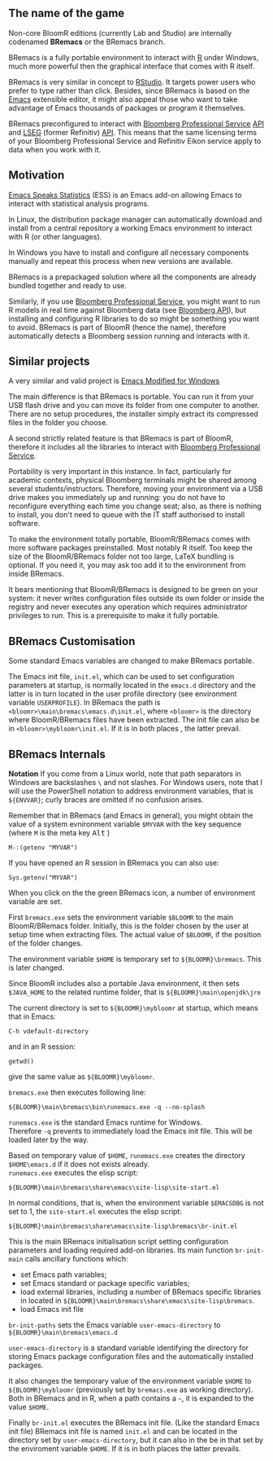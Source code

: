 
The name of the game
--------------------
Non-core BloomR editions (currently Lab and Studio) are internally codenamed **BRemacs** or the BRemacs branch.

BRemacs is a fully portable environment to interact with [R](https://www.r-project.org) under Windows, much more powerful then the graphical interface that comes with R itself. 

BRemacs is very similar in concept to [RStudio](https://www.rstudio.com/products/rstudio).  It targets power users who prefer to type rather than click. Besides, since BRemacs is based on the  [Emacs](https://www.gnu.org/software/emacs/) extensible editor, it might also appeal those who want to take advantage of Emacs thousands of packages or program it themselves. 

BRemacs preconfigured to interact with [Bloomberg Professional Service](https://www.bloomberg.com/professional/) [API](https://www.bloomberg.com/professional/support/api-library/) and [LSEG](https://www.lseg.com/en) (former Refinitiv)
[API](https://developers.lseg.com/en/api-catalog/eikon/eikon-data-api). This means that the same  licensing terms of your Bloomberg Professional Service and Refinitiv Eikon service apply to data when you work with it.


Motivation
----------

[Emacs Speaks Statistics](http://ess.r-project.org) (ESS) is  an Emacs add-on allowing Emacs to interact with statistical analysis programs. 


In Linux, the distribution package manager can automatically download and install from a central repository a working Emacs environment to interact with R (or other languages). 

In Windows you have to install and configure all necessary components manually and repeat this process when new versions are available.

BRemacs is a prepackaged solution where all the components are already bundled together and ready to use. 

Similarly, if you use [Bloomberg Professional Service](https://www.bloomberg.com/professional/), you might want to run R models in real time against Bloomberg data (see [Bloomberg API](https://www.bloomberg.com/professional/support/api-library/)), but installing and configuring R libraries to do so might be something you want to avoid. BRemacs is part of BloomR (hence the name), therefore automatically detects a Bloomberg session running and interacts with it.



Similar projects
----------------

A very similar and valid project is 
[Emacs Modified for Windows](https://vigou3.github.io/emacs-modified-windows/)

The main difference is that BRemacs is portable. You can run it from your USB flash drive and you can move its folder from one computer to another.   
There are no setup procedures, the installer simply extract its compressed files in the folder you choose.

A second strictly related feature is that BRemacs is part of BloomR, therefore it includes all the libraries to interact with [Bloomberg Professional Service](https://www.bloomberg.com/professional/). 

Portability is very important in this instance. In fact, particularly for academic contexts, physical Bloomberg terminals might be shared among several students/instructors. Therefore, moving your environment via a USB drive makes you immediately up and running: you do not have to reconfigure everything each time you change seat; also, as there is nothing to install, you don't need to queue with the IT staff authorised to install software. 

To make the environment totally portable, BloomR/BRemacs comes with more software packages preinstalled. Most notably R itself. 
Too keep the size of the BloomR/BRemacs folder not too large, LaTeX bundling is optional. If you need it, you may ask too add it to the environment from inside BRemacs. 



It bears mentioning that BloomR/BRemacs is designed to be green on your system: it never writes configuration files outside its own folder or inside the registry and never executes any operation which requires administrator privileges to run. This is a prerequisite to make it fully portable. 


BRemacs Customisation
---------------------

Some standard Emacs variables are changed to make BRemacs portable. 

The Emacs init file, `init.el`, which can be used to set configuration parameters at startup,  is normally located in the `emacs.d` directory and the latter is in turn located in the user profile directory (see environment variable `USERPROFILE`). In BRemacs the path is `<bloomr>\main\bremacs\emacs.d\init.el`, where 
`<bloomr>` is the directory where BloomR/BRemacs files have been extracted. 
The init file can also be in  `<bloomr>\mybloomr\init.el`. If it is in both places , the latter prevail.


BRemacs Internals
----------------

__Notation__  If you come from a Linux world, note that path separators in Windows are backslashes `\` and not  slashes. For Windows users, note that I will use the PowerShell notation to address environment variables, that is `${ENVVAR}`; curly braces are omitted if no confusion arises.

Remember that in BRemacs (and Emacs in general), you might obtain the value of a system evnironment variable `$MYVAR` with the key sequence (where `M` is the meta key  <kbd>Alt</kbd> )

    M-:(getenv "MYVAR")

If you have opened an R session in BRemacs you can also use:

    Sys.getenv("MYVAR")


When you click on the the green BRemacs icon,  a number of environment variable are set.

First `bremacs.exe` sets the environment variable `$BLOOMR` to the main BloomR/BRemacs folder. Initially, this is the folder chosen by the user at setup time when extracting files. The actual value of  `$BLOOMR`, if the position of the folder changes. 

The environment variable `$HOME` is temporary  set to `${BLOOMR}\bremacs`.  This is later changed.


Since BloomR includes also a portable Java environment, it  then sets `$JAVA_HOME` to the related runtime folder, that is `${BLOOMR}\main\openjdk\jre`

The current directory is set to `${BLOOMR}\mybloomr`  at startup, which means that in Emacs:

    C-h vdefault-directory

and in an R session:

    getwd()

give the same value as  `${BLOOMR}\mybloomr`. 


`bremacs.exe` then executes following line:


    ${BLOOMR}\main\bremacs\bin\runemacs.exe -q --no-splash

`runemacs.exe` is the standard Emacs runtime for Windows.  
Therefore `-q` prevents to immediately load the Emacs init file. This will be loaded later by the way.

Based on temporary value of `$HOME`, `runemacs.exe` creates the directory `$HOME\emacs.d` if it does not exists already.  
`runemacs.exe` executes the elisp script: 

    ${BLOOMR}\main\bremacs\share\emacs\site-lisp\site-start.el


In normal conditions, that is, when the environment variable `$EMACSDBG` is not set to 1, the `site-start.el` executes the elisp script:


    ${BLOOMR}\main\bremacs\share\emacs\site-lisp\bremacs\br-init.el

This is the main BRemacs initialisation script setting configuration parameters and loading required add-on libraries.  Its  main function `br-init-main` calls ancillary functions which:


- set Emacs path variables;
- set Emacs standard or package specific variables;
- load external libraries, including a number  of BRemacs specific libraries in located in  `${BLOOMR}\main\bremacs\share\emacs\site-lisp\bremacs`.
- load Emacs init file

`br-init-paths` sets the Emacs variable `user-emacs-directory` to `${BLOOMR}\main\bremacs\emacs.d`
 
`user-emacs-directory` is a standard variable identifying the directory for storing Emacs package configuration files and the automatically installed packages.

It also changes the temporary value of the environment variable `$HOME` to `${BLOOMR}\mybloomr` (previously set  by `bremacs.exe` as working directory).  
Both in BRemacs and in R, when a path contains a `~`, it is expanded to the value  `$HOME`. 

Finally `br-init.el` executes the BRemacs init file. (Like the standard Emacs init file) BRemacs init file is named `init.el` and  can be located in the directory set by `user-emacs-directory`, but it can also in the be in that set by the enviroment variable `$HOME`.  If it is in both places the latter prevails. 



<!-- Local Variables: -->
<!-- mode: md -->
<!-- End: -->

<!--  LocalWords:  BloomR BRemacs RStudio ESS Bloomberg LaTeX init
 -->
<!--  LocalWords:  preinstalled preconfigured PowerShell
 -->

